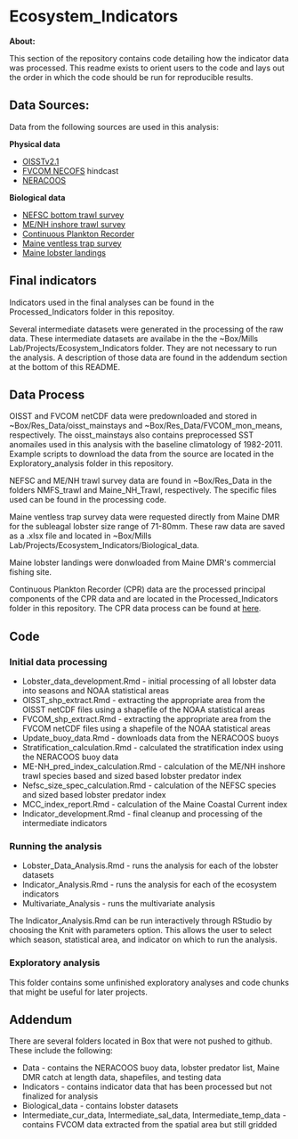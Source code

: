 # Ecosystem_Indicators

**About:**

This section of the repository contains code detailing how the indicator data was processed. This readme exists to orient users to the code and lays out the order in which the code should be run for reproducible results. 

## Data Sources:

Data from the following sources are used in this analysis:

**Physical data**

* [OISSTv2.1](https://www.ncei.noaa.gov/products/optimum-interpolation-sst)
* [FVCOM NECOFS](http://fvcom.smast.umassd.edu/necofs/) hindcast
* [NERACOOS](http://www.neracoos.org/)

**Biological data**

* [NEFSC bottom trawl survey](https://www.fisheries.noaa.gov/about/northeast-ecosystems-surveys)
* [ME/NH inshore trawl survey](https://www.maine.gov/dmr/science-research/projects/trawlsurvey/index.html)
* [Continuous Plankton Recorder](https://www.cprsurvey.org/services/the-continuous-plankton-recorder/)
* [Maine ventless trap survey](https://www.maine.gov/dmr/science-research/species/lobster/research/ventlesstrap.html)
* [Maine lobster landings](https://www.maine.gov/dmr/commercial-fishing/landings/index.html)


## Final indicators

Indicators used in the final analyses can be found in the Processed_Indicators folder in this repositoy.

Several intermediate datasets were generated in the processing of the raw data. These intermediate datasets are availabe in the the ~Box/Mills Lab/Projects/Ecosystem_Indicators folder. They are not necessary to run the analysis. A description of those data are found in the addendum section at the bottom of this README.

## Data Process

OISST and FVCOM netCDF data were predownloaded and stored in ~Box/Res_Data/oisst_mainstays and ~Box/Res_Data/FVCOM_mon_means, respectively. The oisst_mainstays also contains preprocessed SST anomailes used in this analysis with the baseline climatology of 1982-2011. Example scripts to download the data from the source are located in the Exploratory_analysis folder in this repository. 

NEFSC and ME/NH trawl survey data are found in ~Box/Res_Data in the folders NMFS_trawl and Maine_NH_Trawl, respectively. The specific files used can be found in the processing code. 

Maine ventless trap survey data were requested directly from Maine DMR for the subleagal lobster size range of 71-80mm. These raw data are saved as a .xlsx file and located in ~Box/Mills Lab/Projects/Ecosystem_Indicators/Biological_data.

Maine lobster landings were donwloaded from Maine DMR's commercial fishing site.

Continuous Plankton Recorder (CPR) data are the processed principal components of the CPR data and are located in the Processed_Indicators folder in this repository. The CPR data process can be found at [here](https://github.com/gulfofmaine/CPR_Web_Explorer).

## Code

### Initial data processing

* Lobster_data_development.Rmd - initial processing of all lobster data into seasons and NOAA statistical areas
* OISST_shp_extract.Rmd - extracting the appropriate area from the OISST netCDF files using a shapefile of the NOAA statistical areas
* FVCOM_shp_extract.Rmd - extracting the appropriate area from the FVCOM netCDF files using a shapefile of the NOAA statistical areas
* Update_buoy_data.Rmd - downloads data from the NERACOOS buoys
* Stratification_calculation.Rmd - calculated the stratification index using the NERACOOS buoy data
* ME-NH_pred_index_calculation.Rmd - calculation of the ME/NH inshore trawl species based and sized based lobster predator index
* Nefsc_size_spec_calculation.Rmd - calculation of the NEFSC species and sized based lobster predator index
* MCC_index_report.Rmd - calculation of the Maine Coastal Current index
* Indicator_development.Rmd - final cleanup and processing of the intermediate indicators

### Running the analysis

* Lobster_Data_Analysis.Rmd - runs the analysis for each of the lobster datasets
* Indicator_Analysis.Rmd - runs the analysis for each of the ecosystem indicators
* Multivariate_Analysis - runs the multivariate analysis

The Indicator_Analysis.Rmd can be run interactively through RStudio by choosing the Knit with parameters option. This allows the user to select which season, statistical area, and indicator on which to run the analysis. 

### Exploratory analysis

This folder contains some unfinished exploratory analyses and code chunks that might be useful for later projects.

## Addendum

There are several folders located in Box that were not pushed to github. These include the following:

* Data - contains the NERACOOS buoy data, lobster predator list, Maine DMR catch at length data, shapefiles, and testing data
* Indicators - contains indicator data that has been processed but not finalized for analysis
* Biological_data - contains lobster datasets
* Intermediate_cur_data, Intermediate_sal_data, Intermediate_temp_data - contains FVCOM data extracted from the spatial area but still gridded
